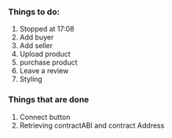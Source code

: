 ### Things to do:
1. Stopped at 17:08 
3. Add buyer
4. Add seller
5. Upload product
6. purchase product 
7. Leave a review 
8. Styling


### Things that are done
1. Connect button
2. Retrieving contractABI and contract Address